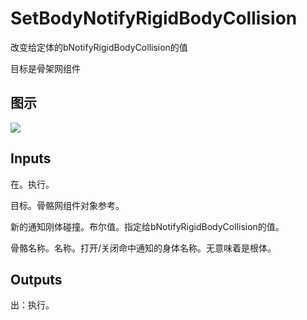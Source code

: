 # SetBodyNotifyRigidBodyCollision

改变给定体的bNotifyRigidBodyCollision的值

目标是骨架网组件

## 图示

![]($-20221218-20283691.png)

## Inputs

在。执行。

目标。骨骼网组件对象参考。

新的通知刚体碰撞。布尔值。指定给bNotifyRigidBodyCollision的值。

骨骼名称。名称。打开/关闭命中通知的身体名称。无意味着是根体。  

## Outputs

出：执行。
